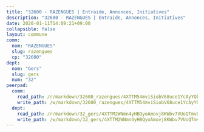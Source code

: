 ```yaml
---
title: "32600 - RAZENGUES | Entraide, Annonces, Initiatives"
description: "32600 - RAZENGUES | Entraide, Annonces, Initiatives"
date: 2020-01-11T14:09:21+09:00
collapsible: false
layout: commune
comm:
  nom: "RAZENGUES"
  slug: razengues
  cp: "32600"
dept:
  nom: "Gers"
  slug: gers
  num: "32"
peerpad:
  comm:
    read_path: /r/markdown/32600_razengues/4XTTM54mviSiobV68uce1YcAyYQkDnct5q5GovWuwjR4AKMDK
    write_path: /w/markdown/32600_razengues/4XTTM54mviSiobV68uce1YcAyYQkDnct5q5GovWuwjR4AKMDK-K3TgUuKWTEQfASL8rE9qfr5q8WtEZaixCH1sZMuMRUXszciqeikkzBbQpN1HJk6YMDoKhpuGJ15A6J1dR755EYafwgV7CJRd3nEexWicjUVrsNoKojsFL5ZZrsAbVao1J3wjVJ49
  dept:
    read_path: /r/markdown/32_gers/4XTTM2WNmn4yHBQyoAmovj8KWbv7VUoQTmvDpdT3o124AgWEe
    write_path: /w/markdown/32_gers/4XTTM2WNmn4yHBQyoAmovj8KWbv7VUoQTmvDpdT3o124AgWEe-K3TgUpYJfQLfW5uoLbdwErZNx29AEkCAso1EvCZzqaD3z7aQWWvGchjPJifpsj2b2MrnxAXUWCQXyv6K9rEMDPiEmuqTRE8ziuYLh1MUbtQUwwoYxV2abqSdJr66fFRHJZtY62y8
---
```


